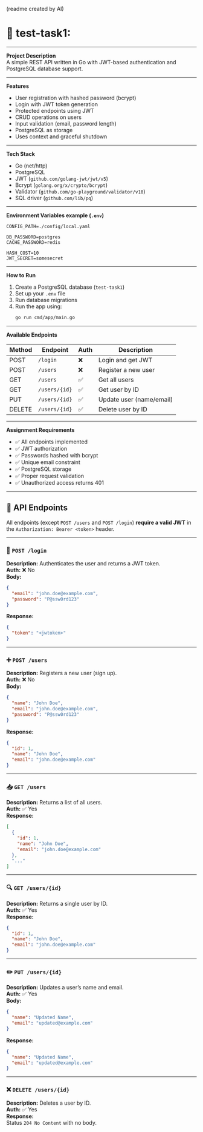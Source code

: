 
(readme created by AI) 
# 📝 test-task1:

---

**Project Description**  
A simple REST API written in Go with JWT-based authentication and PostgreSQL database support.

---

**Features**
- User registration with hashed password (bcrypt)
- Login with JWT token generation
- Protected endpoints using JWT
- CRUD operations on users
- Input validation (email, password length)
- PostgreSQL as storage
- Uses context and graceful shutdown

---

**Tech Stack**
- Go (net/http)
- PostgreSQL
- JWT (`github.com/golang-jwt/jwt/v5`)
- Bcrypt (`golang.org/x/crypto/bcrypt`)
- Validator (`github.com/go-playground/validator/v10`)
- SQL driver (`github.com/lib/pq`)

---

**Environment Variables example (`.env`)**
```
CONFIG_PATH=./config/local.yaml

DB_PASSWORD=postgres
CACHE_PASSWORD=redis

HASH_COST=10
JWT_SECRET=somesecret
```

---

**How to Run**
1. Create a PostgreSQL database (`test-task1`)
2. Set up your `.env` file
3. Run database migrations
4. Run the app using:
   ```bash
   go run cmd/app/main.go
   ```

---

**Available Endpoints**

| Method | Endpoint       | Auth | Description                   |
|--------|----------------|------|-------------------------------|
| POST   | `/login`       | ❌   | Login and get JWT             |
| POST   | `/users`       | ❌   | Register a new user           |
| GET    | `/users`       | ✅   | Get all users                 |
| GET    | `/users/{id}`  | ✅   | Get user by ID                |
| PUT    | `/users/{id}`  | ✅   | Update user (name/email)      |
| DELETE | `/users/{id}`  | ✅   | Delete user by ID             |

---

**Assignment Requirements**
- ✅ All endpoints implemented
- ✅ JWT authorization
- ✅ Passwords hashed with bcrypt
- ✅ Unique email constraint
- ✅ PostgreSQL storage
- ✅ Proper request validation
- ✅ Unauthorized access returns 401

---

## 📡 API Endpoints

All endpoints (except `POST /users` and `POST /login`) **require a valid JWT** in the `Authorization: Bearer <token>` header.

---

### 🔐 `POST /login`

**Description:** Authenticates the user and returns a JWT token.  
**Auth:** ❌ No  
**Body:**
```json
{
  "email": "john.doe@example.com",
  "password": "P@ssw0rd123"
}
```

**Response:**
```json
{
  "token": "<jwtoken>"
}
```

---

### ➕ `POST /users`

**Description:** Registers a new user (sign up).  
**Auth:** ❌ No  
**Body:**
```json
{
  "name": "John Doe",
  "email": "john.doe@example.com",
  "password": "P@ssw0rd123"
}
```

**Response:**
```json
{
  "id": 1,
  "name": "John Doe",
  "email": "john.doe@example.com"
}
```

---

### 📥 `GET /users`

**Description:** Returns a list of all users.  
**Auth:** ✅ Yes  
**Response:**
```json
[
  {
    "id": 1,
    "name": "John Doe",
    "email": "john.doe@example.com"
  },
  "..."
]
```

---

### 🔍 `GET /users/{id}`

**Description:** Returns a single user by ID.  
**Auth:** ✅ Yes  
**Response:**
```json
{
  "id": 1,
  "name": "John Doe",
  "email": "john.doe@example.com"
}
```

---

### ✏️ `PUT /users/{id}`

**Description:** Updates a user’s name and email.  
**Auth:** ✅ Yes  
**Body:**
```json
{
  "name": "Updated Name",
  "email": "updated@example.com"
}
```

**Response:**
```json
{
  "name": "Updated Name",
  "email": "updated@example.com"
}
```

---

### ❌ `DELETE /users/{id}`

**Description:** Deletes a user by ID.  
**Auth:** ✅ Yes  
**Response:**  
Status `204 No Content` with no body.

